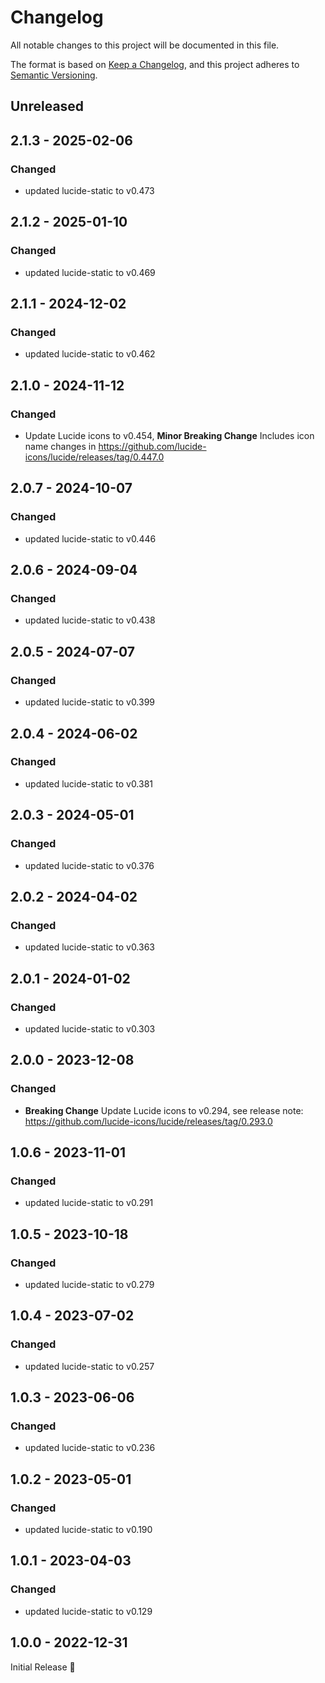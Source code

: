 # Changelog

All notable changes to this project will be documented in this file.

The format is based on [Keep a Changelog](https://keepachangelog.com/en/1.1.0/),
and this project adheres to [Semantic Versioning](https://semver.org/spec/v2.0.0.html).

## Unreleased

## 2.1.3 - 2025-02-06
### Changed
- updated lucide-static to v0.473

## 2.1.2 - 2025-01-10
### Changed
- updated lucide-static to v0.469

## 2.1.1 - 2024-12-02
### Changed
- updated lucide-static to v0.462

## 2.1.0 - 2024-11-12
### Changed
- Update Lucide icons to v0.454,
  **Minor Breaking Change** Includes icon name changes in https://github.com/lucide-icons/lucide/releases/tag/0.447.0

## 2.0.7 - 2024-10-07
### Changed
- updated lucide-static to v0.446

## 2.0.6 - 2024-09-04
### Changed
- updated lucide-static to v0.438

## 2.0.5 - 2024-07-07
### Changed
- updated lucide-static to v0.399

## 2.0.4 - 2024-06-02
### Changed
- updated lucide-static to v0.381

## 2.0.3 - 2024-05-01
### Changed
- updated lucide-static to v0.376

## 2.0.2 - 2024-04-02
### Changed
- updated lucide-static to v0.363

## 2.0.1 - 2024-01-02
### Changed
- updated lucide-static to v0.303

## 2.0.0 - 2023-12-08
### Changed
- **Breaking Change** Update Lucide icons to v0.294,
  see release note: https://github.com/lucide-icons/lucide/releases/tag/0.293.0

## 1.0.6 - 2023-11-01
### Changed
- updated lucide-static to v0.291

## 1.0.5 - 2023-10-18
### Changed
- updated lucide-static to v0.279

## 1.0.4 - 2023-07-02
### Changed
- updated lucide-static to v0.257

## 1.0.3 - 2023-06-06
### Changed
- updated lucide-static to v0.236

## 1.0.2 - 2023-05-01
### Changed
- updated lucide-static to v0.190

## 1.0.1 - 2023-04-03
### Changed
- updated lucide-static to v0.129

## 1.0.0 - 2022-12-31
Initial Release 🎉
